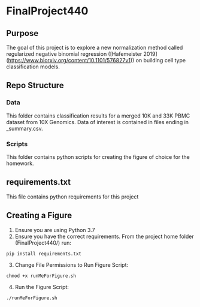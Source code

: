 # FinalProject440
## Purpose
The goal of this project is to explore a new normalization method called regularized negative binomial regression ([Hafemeister 2019] (https://www.biorxiv.org/content/10.1101/576827v1)) on building cell type classification models. 

## Repo Structure
### Data
This folder contains classification results for a merged 10K and 33K PBMC dataset from 10X Genomics. Data of interest is contained in files ending in _summary.csv.

### Scripts
This folder contains python scripts for creating the figure of choice for the homework.

## requirements.txt
This file contains python requirements for this project

## Creating a Figure
1. Ensure you are using Python 3.7
2. Ensure you have the correct requirements. From the project home folder (FinalProject440/) run:
```
pip install requirements.txt
```
3. Change File Permissions to Run Figure Script:
```
chmod +x runMeForFigure.sh
```
4. Run the Figure Script:
```
./runMeForFigure.sh
```


